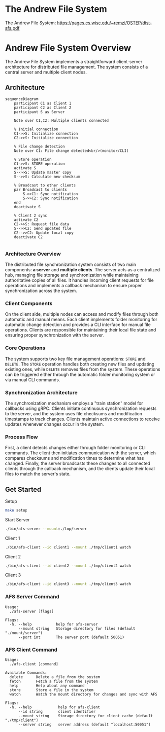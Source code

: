 # The Andrew File System
The Andrew File System: https://pages.cs.wisc.edu/~remzi/OSTEP/dist-afs.pdf

# Andrew File System Overview

The Andrew File System implements a straightforward client-server architecture for distributed file management. The system consists of a central server and multiple client nodes.


## Architecture
```mermaid
sequenceDiagram
    participant C1 as Client 1
    participant C2 as Client 2
    participant S as Server

    Note over C1,C2: Multiple clients connected
    
    % Initial connection
    C1->>S: Initialize connection
    C2->>S: Initialize connection
    
    % File change detection
    Note over C1: File change detected<br/>(monitor/CLI)
    
    % Store operation
    C1->>S: STORE operation
    activate S
    S-->>S: Update master copy
    S-->>S: Calculate new checksum
    
    % Broadcast to other clients
    par Broadcast to clients
        S->>C1: Sync notification
        S->>C2: Sync notification
    end
    deactivate S
    
    % Client 2 sync
    activate C2
    C2->>S: Request file data
    S-->>C2: Send updated file
    C2-->>C2: Update local copy
    deactivate C2
    
```

### Architecture Overview
The distributed file synchronization system consists of two main components: **a server** and **multiple clients**. The server acts as a centralized hub, managing file storage and synchronization while maintaining authoritative copies of all files. It handles incoming client requests for file operations and implements a callback mechanism to ensure proper synchronization across the system.

### Client Components
On the client side, multiple nodes can access and modify files through both automatic and manual means. Each client implements folder monitoring for automatic change detection and provides a CLI interface for manual file operations. Clients are responsible for maintaining their local file state and ensuring proper synchronization with the server.

### Core Operations
The system supports two key file management operations: `STORE` and `DELETE`. The `STORE` operation handles both creating new files and updating existing ones, while `DELETE` removes files from the system. These operations can be triggered either through the automatic folder monitoring system or via manual CLI commands.

### Synchronization Architecture
The synchronization mechanism employs a "train station" model for callbacks using gRPC. Clients initiate continuous synchronization requests to the server, and the system uses file checksums and modification timestamps to track changes. Clients maintain active connections to receive updates whenever changes occur in the system.

### Process Flow
First, a client detects changes either through folder monitoring or CLI commands. The client then initiates communication with the server, which compares checksums and modification times to determine what has changed. Finally, the server broadcasts these changes to all connected clients through the callback mechanism, and the clients update their local files to match the server's state.

## Get Started

Setup
```sh
make setup
```

Start Server
```sh
./bin/afs-server --mount=./tmp/server
```

Client 1
```sh
./bin/afs-client --id client1 --mount ./tmp/client1 watch
```

Client 2
```sh
./bin/afs-client --id client2 --mount ./tmp/client2 watch
```

Client 3
```sh
./bin/afs-client --id client3 --mount ./tmp/client3 watch
```

### AFS Server Command

```
Usage:
  ./afs-server [flags]

Flags:
  -h, --help           help for afs-server
      --mount string   Storage directory for files (default "./mount/server")
      --port int       The server port (default 50051)
```


### AFS Client Command

```
Usage:
  ./afs-client [command]

Available Commands:
  delete      Delete a file from the system
  fetch       Fetch a file from the system
  help        Help about any command
  store       Store a file in the system
  watch       Watch the mount directory for changes and sync with AFS

Flags:
  -h, --help            help for afs-client
      --id string       client identifier
      --mount string    Storage directory for client cache (default "./tmp/client")
      --server string   server address (default "localhost:50051")
```